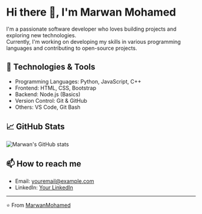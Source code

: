 # Hi there 👋, I'm Marwan Mohamed

I'm a passionate software developer who loves building projects and exploring new technologies.  
Currently, I'm working on developing my skills in various programming languages and contributing to open-source projects.

## 🔧 Technologies & Tools

- Programming Languages: Python, JavaScript, C++
- Frontend: HTML, CSS, Bootstrap
- Backend: Node.js (Basics)
- Version Control: Git & GitHub
- Others: VS Code, Git Bash

## 📈 GitHub Stats

![Marwan's GitHub stats](https://github-readme-stats.vercel.app/api?username=marwanmohamed&show_icons=true&theme=radical)

## 📫 How to reach me

- Email: youremail@example.com  
- LinkedIn: [Your LinkedIn](https://www.linkedin.com/in/your-linkedin)  

---

⭐️ From [MarwanMohamed](https://github.com/YOUR_GITHUB_USERNAME)
